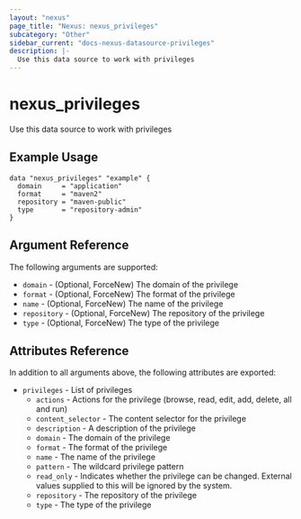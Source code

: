 ```yaml
---
layout: "nexus"
page_title: "Nexus: nexus_privileges"
subcategory: "Other"
sidebar_current: "docs-nexus-datasource-privileges"
description: |-
  Use this data source to work with privileges
---
```


# nexus_privileges

Use this data source to work with privileges

## Example Usage

```hcl
data "nexus_privileges" "example" {
  domain     = "application"
  format     = "maven2"
  repository = "maven-public"
  type       = "repository-admin"
}
```

## Argument Reference

The following arguments are supported:

* `domain` - (Optional, ForceNew) The domain of the privilege
* `format` - (Optional, ForceNew) The format of the privilege
* `name` - (Optional, ForceNew) The name of the privilege
* `repository` - (Optional, ForceNew) The repository of the privilege
* `type` - (Optional, ForceNew) The type of the privilege

## Attributes Reference

In addition to all arguments above, the following attributes are exported:

* `privileges` - List of privileges
  * `actions` - Actions for the privilege (browse, read, edit, add, delete, all and run)
  * `content_selector` - The content selector for the privilege
  * `description` - A description of the privilege
  * `domain` - The domain of the privilege
  * `format` - The format of the privilege
  * `name` - The name of the privilege
  * `pattern` - The wildcard privilege pattern
  * `read_only` - Indicates whether the privilege can be changed. External values supplied to this will be ignored by the system.
  * `repository` - The repository of the privilege
  * `type` - The type of the privilege


